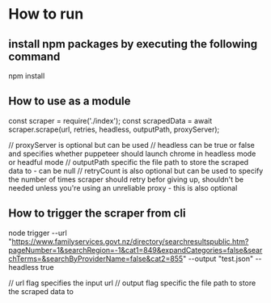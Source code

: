 # How to run
## install npm packages by executing the following command
npm install

## How to use as a module
const scraper = require('./index');
const scrapedData = await scraper.scrape(url, retries, headless, outputPath, proxyServer);

// proxyServer is optional but can be used
// headless can be true or false and specifies whether puppeteer should launch chrome in headless mode or headful mode
// outputPath specific the file path to store the scraped data to - can be null
// retryCount is also optional but can be used to specify the number of times scraper should retry befor giving up, shouldn't be needed unless you're using an unreliable proxy - this is also optional

## How to trigger the scraper from cli
node trigger --url "https://www.familyservices.govt.nz/directory/searchresultspublic.htm?pageNumber=1&searchRegion=-1&cat1=849&expandCategories=false&searchTerms=&searchByProviderName=false&cat2=855" --output "test.json" --headless true

// url flag specifies the input url
// output flag specific the file path to store the scraped data to